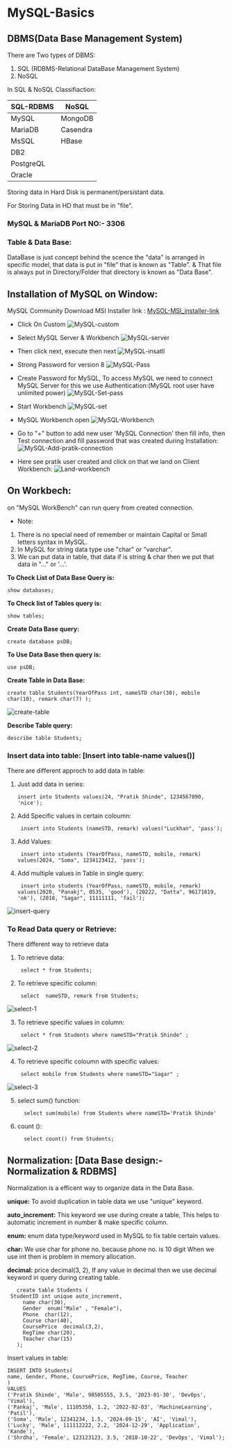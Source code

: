 # MySQL-Basics

## DBMS(Data Base Management System)
There are Two types of DBMS: 
1. SQL (RDBMS-Relational DataBase Management System)
2. NoSQL

In SQL & NoSQL Classifiaction:

| SQL-RDBMS | NoSQL |
| ----------- | ----------- |
| MySQL | MongoDB |
| MariaDB | Casendra |
| MsSQL | HBase |
| DB2 |     |
| PostgreQL |    |
| Oracle |   |

Storing data in Hard Disk is permanent/persistant data.

For Storing Data in HD that must be in "file".

### MySQL & MariaDB Port NO:- 3306

### Table & Data Base:
DataBase is just concept behind the scence the "data" is arranged in specific model, that data is put in "file" that is known as "Table".
& That file is always put in Directory/Folder that directory is known as "Data Base".

## Installation of MySQL on Window:

MySQL Community Download MSI Installer link : [MySOL-MSI_installer-link](https://dev.mysql.com/downloads/installer/)

- Click On Custom
![MySQL-custom](https://github.com/user-attachments/assets/9dacd1c8-da72-456b-a368-b276a7babaa2)

- Select MySQL Server & Workbench
![MySQL-server](https://github.com/user-attachments/assets/40dc400e-f67e-400c-9d3d-167997ba1984)

- Then click next, execute then next
![MySQL-insatll](https://github.com/user-attachments/assets/fe991d93-288d-489a-b6ad-200f8628defa)

- Strong Password for version 8
![MySQL-Pass](https://github.com/user-attachments/assets/b36e80ce-85d3-4669-98e7-ad542ec3880a)

- Create Password for MySQL, To access MySQL we need to connect MySQL Server for this we use Authentication:(MySQL root user have unlimited power)
![MySQL-Set-pass](https://github.com/user-attachments/assets/ae704f67-4bab-479f-81c8-fb05c3b2d749)

- Start Workbench 
![MySQL-set](https://github.com/user-attachments/assets/2d4a13e5-02a7-4cc5-aa72-998a5002f3f6)

- MySQL Workbench open
![MySQL-Workbench](https://github.com/user-attachments/assets/052d7a48-dc2d-4ee9-b57c-797f7bd26b4d)

- Go to "+" button to add new user 'MySQL Connection' then fill info, then Test connection and fill password that was created during Installation:
![MySQL-Add-pratik-connection](https://github.com/user-attachments/assets/25429486-122b-46e8-9254-4fa49c82021e)

- Here see pratik user created and click on that we land on Client Workbench:
![Land-workbench](https://github.com/user-attachments/assets/47fc95f0-9a99-4610-9abd-a8bc0e7c4631)

## On Workbech:
on "MySQL WorkBench" can run query from created connection.

- Note:
1. There is no special need of remember or maintain Capital or Small letters syntax in MySQL.
2. In MySQL for string data type use "char" or "varchar".
3. We can put data in table, that data if is string & char then we put that data in "..." or '...'.


**To Check List of Data Base Query is:**

    show databases;

**To Check list of Tables query is:**

    show tables;

**Create Data Base query:**

    create database psDB;

**To Use Data Base then query is:**

    use psDB;

**Create Table in Data Base:**

    create table Students(YearOfPass int, nameSTD char(30), mobile char(10), remark char(7) );
    
![create-table](https://github.com/user-attachments/assets/ad45c439-9eaf-4d0b-8227-cf1e94d9a5e6)

**Describe Table query:**

    describe table Students;

### Insert data into table: [Insert into table-name values()]
There are different approch to add data in table:

1. Just add data in series:

       insert into Students values(24, "Pratik Shinde", 1234567890, 'nice');

2. Add Specific values in certain coloumn:

        insert into Students (nameSTD, remark) values("Luckhan", 'pass');

3. Add Values:

        insert into students (YearOfPass, nameSTD, mobile, remark) values(2024, "Soma", 1234123412, 'pass');

4. Add multiple values in Table in single query:

        insert into students (YearOfPass, nameSTD, mobile, remark) values(2020, "Panakj", 0535, 'good'), (20222, "Datta", 96171819, 'ok'), (2018, "Sagar", 11111111, 'fail');

![insert-query](https://github.com/user-attachments/assets/bd21bb91-553b-4ed3-a98b-af38d7af0737)


### To Read Data query or Retrieve:
There different way to retrieve data

1. To retrieve data:

        select * from Students;

2. To retrieve specific column:

        select  nameSTD, remark from Students;

![select-1](https://github.com/user-attachments/assets/371149c4-134d-492b-97bd-1c23bf993447)

3. To retrieve specific values in column:

        select * from Students where nameSTD="Pratik Shinde" ;

![select-2](https://github.com/user-attachments/assets/1f7011bf-c3e4-4524-bd11-8448e37d2098)
  
4. To retrieve specific coloumn with specific values:

        select mobile from Students where nameSTD="Sagar" ;

![select-3](https://github.com/user-attachments/assets/a49e5fa6-3129-402a-aa29-ddce1d22773e)

5. select sum() function:

         select sum(mobile) from Students where nameSTD='Pratik Shinde'

6. count ():

         select count() from Students;


## Normalization: [Data Base design:- Normalization & RDBMS]
Normalization is a efficent way to organize data in the Data Base.

**unique:** To avoid duplication in table data we use "unique" keyword.

**auto_increment:** This keyword we use during create a table, This helps to automatic increment in number & make specific column.

**enum:** enum data type/keyword used in MySQL to fix table certain values. 

**char:** We use char for phone no. because phone no. is 10 digit When we use int then is problem in memory allocation.

**decimal:** price decimal(3, 2), If any value in decimal then we use decimal keyword in query during creating table.


       create table Students (
	 StudentID int unique auto_increment,
         name char(30),
         Gender  enum("Male" , "Female"),
         Phone  char(12),
         Course char(40),
         CoursePrice  decimal(3,2),
         RegTime char(20),
         Teacher char(15)
       );

Insert values in table:

    INSERT INTO Students(
    name, Gender, Phone, CoursePrice, RegTime, Course, Teacher
    )
    VALUES
    ('Pratik Shinde', 'Male', 98505555, 3.5, '2023-01-30', 'DevOps', 'Vimal'),
    ('Pankaj', 'Male', 11105350, 1.2, '2022-02-03', 'MachineLearning', 'Patil'),
    ('Soma', 'Male', 12341234, 1.5, '2024-09-15', 'AI', 'Vimal'),
    ('Lucky', 'Male', 111112222, 2.2, '2024-12-29', 'Application', 'Kande'),
    ('Shrdha', 'Female', 123123123, 3.5, '2018-10-22', 'DevOps', 'Vimal');
    

